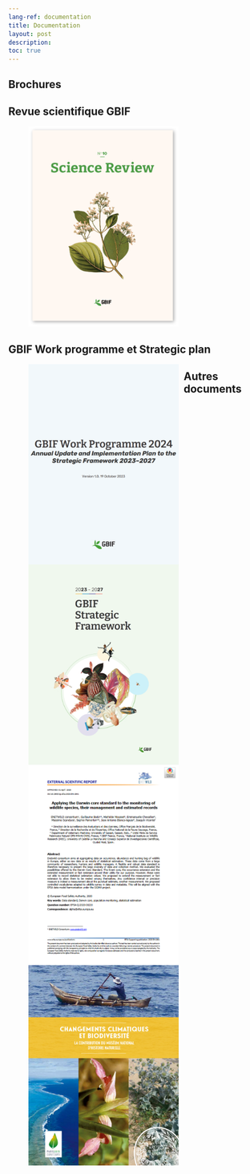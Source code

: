 ```yaml
---
lang-ref: documentation
title: Documentation
layout: post
description: 
toc: true
---
```

## Brochures

## Revue scientifique GBIF

<figure>
    <a href="https://www.gbif.org/science-review" target="_blank"><img src="/assets/images/documents/SR10.png" width="300" height="400" alt="Revue Scientifique n°10" ></a>
</figure>

## GBIF Work programme et Strategic plan

<figure>
    <a href="https://docs.gbif.org/2024-work-programme/en/gbif-work-programme-2024.en.pdf" target="_blank"><img src="/assets/images/documents/WP24.png" width="300" height="400" style="float:left; margin-right:10px;" alt="Work Programme 2024" ></a>
</figure>
<figure>
    <a href="https://www.gbif.org/strategic-plan" target="_blank"><img src="/assets/images/documents/SF24-27.png" width="300" height="400" style="float:left;" alt="Strategic Plan 2023-2027" ></a>
</figure>

## Autres documents
<figure>
    <a href="https://efsa.onlinelibrary.wiley.com/doi/abs/10.2903/sp.efsa.2020.EN-1841" target="_blank"><img src="/assets/images/documents/dwg_enetwild.png" width="300" height="400" style="float:left; margin-right:10px;" alt="Applying the Darwin core standard to the monitoring of wildlife species, their management and estimated records" ></a>
</figure>
<figure>
    <a href="/assets/fichiers/changements_climatiques_et_biodiversite.pdf" target="_blank"><img src="/assets/images/documents/MNHN_CLIMAT_BIODIV.png" width="300" height="400" style="float:left;" alt="Changements climatiques et biodiversité" ></a>
</figure>
